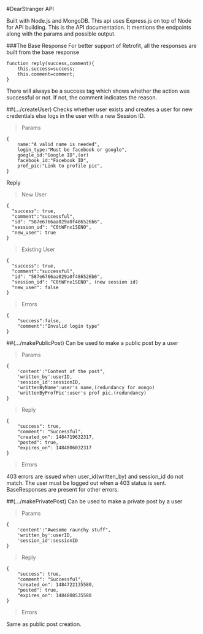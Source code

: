 #DearStranger API

Built with Node.js and MongoDB. This api uses Express.js on top of Node for API building.
This is the API documentation.
It mentions the endpoints along with the params and possible output.

###The Base Response
For better support of Retrofit, all the responses are built from the base response

	function reply(success,comment){
		this.success=success;
		this.comment=comment;
	} 

There will always be a success tag which shows whether the action was successful or not. If not,
the comment indicates the reason.

##(.../createUser)
Checks whether user exists and creates a user for new credentials else logs in the user with a new Session ID.

>Params

	{
		name:"A valid name is needed",
		login_type:"Must be facebook or google",
		google_id:"Google ID",(or)
		facebook_id:"Facebook ID",
		prof_pic:"Link to profile pic",
	}

Reply

>New User

	{
  	  "success": true,
  	  "comment":"successful",
	  "id": "587e6766aa029a0f486526b6",
	  "session_id": "C0tWFnx1SENO",
	  "new_user": true
	}

>Existing User

	{
  	  "success": true,
  	  "comment":"successful",
	  "id": "587e6766aa029a0f486526b6",
	  "session_id": "C0tWFnx1SENO", (new session id)
	  "new_user": false
	}

>Errors

	{
		"success":false,
		"comment":"Invalid login type"
	}

##(.../makePublicPost)
Can be used to make a public post by a user

>Params

	{
		'content':"Content of the post",
		'written_by':userID,
		'session_id':sessionID,
		'writtenByName':user's name,(redundancy for mongo)
		'writtenByProfPic':user's prof pic,(redundancy)
	}

>Reply
	
	{
  		"success": true,
  		"comment": "Successful",
  		"created_on": 1484719632317,
  		"posted": true,
  		"expires_on": 1484806032317
	}

>Errors

403 errors are issued when user_id(written_by) and session_id do not match. The user must be logged out
when a 403 status is sent. BaseResponses are present for other errors.

##(.../makePrivatePost)
Can be used to make a private post by a user

>Params

	{
		'content':"Awesome raunchy stuff",
		'written_by':userID,
		'session_id':sessionID
	}

>Reply

	{
  		"success": true,
  		"comment": "Successful",
  		"created_on": 1484722135580,
  		"posted": true,
  		"expires_on": 1484808535580
	}

>Errors

Same as public post creation.